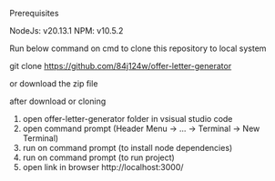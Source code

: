 Prerequisites

NodeJs: v20.13.1
NPM: v10.5.2


Run below command on cmd to clone this repository to local system

git clone https://github.com/84j124w/offer-letter-generator

or download the zip file

after download or cloning

1) open offer-letter-generator folder in vsisual studio code
2) open command prompt (Header Menu -> ... -> Terminal -> New Terminal)
3) run <npm intall> on command prompt (to install node dependencies)
4) run <npm start> on command prompt (to run project)
5) open link in browser http://localhost:3000/

